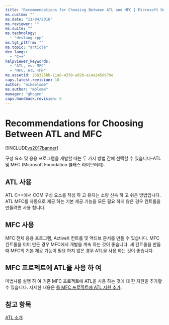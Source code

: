 ```yaml
---
title: "Recommendations for Choosing Between ATL and MFC | Microsoft Docs"
ms.custom: ""
ms.date: "11/04/2016"
ms.reviewer: ""
ms.suite: ""
ms.technology: 
  - "devlang-cpp"
ms.tgt_pltfrm: ""
ms.topic: "article"
dev_langs: 
  - "C++"
helpviewer_keywords: 
  - "ATL, vs. MFC"
  - "MFC, ATL 지원"
ms.assetid: 269325bb-11a8-4330-ad2b-a14a2458679e
caps.latest.revision: 10
author: "mikeblome"
ms.author: "mblome"
manager: "ghogen"
caps.handback.revision: 5
---
```

# Recommendations for Choosing Between ATL and MFC
[!INCLUDE[vs2017banner](../assembler/inline/includes/vs2017banner.md)]

구성 요소 및 응용 프로그램을 개발할 때는 두 가지 방법 간에 선택할 수 있습니다\-ATL 및 MFC \(Microsoft Foundation 클래스 라이브러리\).  
  
## ATL 사용  
 ATL C\+\+에서 COM 구성 요소를 작성 하 고 유지는 소량 신속 하 고 쉬운 방법입니다.  ATL MFC를 자동으로 제공 하는 기본 제공 기능을 모든 필요 하지 않은 경우 컨트롤을 만들려면 사용 합니다.  
  
## MFC 사용  
 MFC 전체 응용 프로그램, ActiveX 컨트롤 및 액티브 문서를 만들 수 있습니다.  MFC 컨트롤을 이미 만든 경우 MFC에서 개발을 계속 하는 것이 좋습니다.  새 컨트롤을 만들 때 MFC의 기본 제공 기능이 필요 하지 않은 경우 ATL을 사용 하는 것이 좋습니다.  
  
## MFC 프로젝트에 ATL을 사용 하 여  
 마법사를 실행 하 여 기존 MFC 프로젝트에 ATL을 사용 하는 것에 대 한 지원을 추가할 수 있습니다.  자세한 내용은  [를 MFC 프로젝트에 ATL 지원 추가](../mfc/reference/adding-atl-support-to-your-mfc-project.md).  
  
## 참고 항목  
 [ATL 소개](../atl/introduction-to-atl.md)